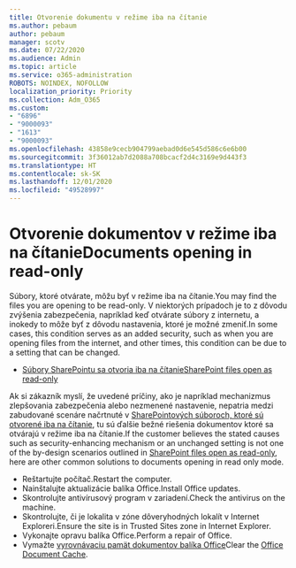 ```yaml
---
title: Otvorenie dokumentu v režime iba na čítanie
ms.author: pebaum
author: pebaum
manager: scotv
ms.date: 07/22/2020
ms.audience: Admin
ms.topic: article
ms.service: o365-administration
ROBOTS: NOINDEX, NOFOLLOW
localization_priority: Priority
ms.collection: Adm_O365
ms.custom:
- "6896"
- "9000093"
- "1613"
- "9000093"
ms.openlocfilehash: 43858e9cecb904799aebad0d6e545d586c6e6b00
ms.sourcegitcommit: 3f36012ab7d2088a708bcacf2d4c3169e9d443f3
ms.translationtype: HT
ms.contentlocale: sk-SK
ms.lasthandoff: 12/01/2020
ms.locfileid: "49528997"
---
```

# <a name="documents-opening-in-read-only"></a><span data-ttu-id="a5967-102">Otvorenie dokumentov v režime iba na čítanie</span><span class="sxs-lookup"><span data-stu-id="a5967-102">Documents opening in read-only</span></span>

<span data-ttu-id="a5967-103">Súbory, ktoré otvárate, môžu byť v režime iba na čítanie.</span><span class="sxs-lookup"><span data-stu-id="a5967-103">You may find the files you are opening to be read-only.</span></span> <span data-ttu-id="a5967-104">V niektorých prípadoch je to z dôvodu zvýšenia zabezpečenia, napríklad keď otvárate súbory z internetu, a inokedy to môže byť z dôvodu nastavenia, ktoré je možné zmeniť.</span><span class="sxs-lookup"><span data-stu-id="a5967-104">In some cases, this condition serves as an added security, such as when you are opening files from the internet, and other times, this condition can be due to a setting that can be changed.</span></span>

- [<span data-ttu-id="a5967-105">Súbory SharePointu sa otvoria iba na čítanie</span><span class="sxs-lookup"><span data-stu-id="a5967-105">SharePoint files open as read-only</span></span>](https://docs.microsoft.com/sharepoint/troubleshoot/lists-and-libraries/files-open-as-read-only-and-cannot-check-in-or-out)

<span data-ttu-id="a5967-106">Ak si zákazník myslí, že uvedené príčiny, ako je napríklad mechanizmus zlepšovania zabezpečenia alebo nezmenené nastavenie, nepatria medzi zabudované scenáre načrtnuté v [SharePointových súboroch, ktoré sú otvorené iba na čítanie](https://docs.microsoft.com/sharepoint/troubleshoot/lists-and-libraries/files-open-as-read-only-and-cannot-check-in-or-out), tu sú ďalšie bežné riešenia dokumentov ktoré sa otvárajú v režime iba na čítanie.</span><span class="sxs-lookup"><span data-stu-id="a5967-106">If the customer believes the stated causes such as security-enhancing mechanism or an unchanged setting is not one of the by-design scenarios outlined in [SharePoint files open as read-only](https://docs.microsoft.com/sharepoint/troubleshoot/lists-and-libraries/files-open-as-read-only-and-cannot-check-in-or-out), here are other common solutions to documents opening in read only mode.</span></span>

- <span data-ttu-id="a5967-107">Reštartujte počítač.</span><span class="sxs-lookup"><span data-stu-id="a5967-107">Restart the computer.</span></span>
- <span data-ttu-id="a5967-108">Nainštalujte aktualizácie balíka Office.</span><span class="sxs-lookup"><span data-stu-id="a5967-108">Install Office updates.</span></span>
- <span data-ttu-id="a5967-109">Skontrolujte antivírusový program v zariadení.</span><span class="sxs-lookup"><span data-stu-id="a5967-109">Check the antivirus on the machine.</span></span>
- <span data-ttu-id="a5967-110">Skontrolujte, či je lokalita v zóne dôveryhodných lokalít v Internet Exploreri.</span><span class="sxs-lookup"><span data-stu-id="a5967-110">Ensure the site is in Trusted Sites zone in Internet Explorer.</span></span>
- <span data-ttu-id="a5967-111">Vykonajte opravu balíka Office.</span><span class="sxs-lookup"><span data-stu-id="a5967-111">Perform a repair of Office.</span></span>
- <span data-ttu-id="a5967-112">Vymažte [ vyrovnávaciu pamät dokumentov balíka Office](https://support.microsoft.com/office/delete-your-office-document-cache-b1d3765e-d71b-4bb8-99ca-acd22c42995d?ui=en-us&rs=en-us&ad=us)</span><span class="sxs-lookup"><span data-stu-id="a5967-112">Clear the [Office Document Cache](https://support.microsoft.com/office/delete-your-office-document-cache-b1d3765e-d71b-4bb8-99ca-acd22c42995d?ui=en-us&rs=en-us&ad=us).</span></span>

